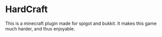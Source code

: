 # HardCraft
This is a minecraft plugin made for spigot and bukkit.
It makes this game much harder, and thus enjoyable. 
